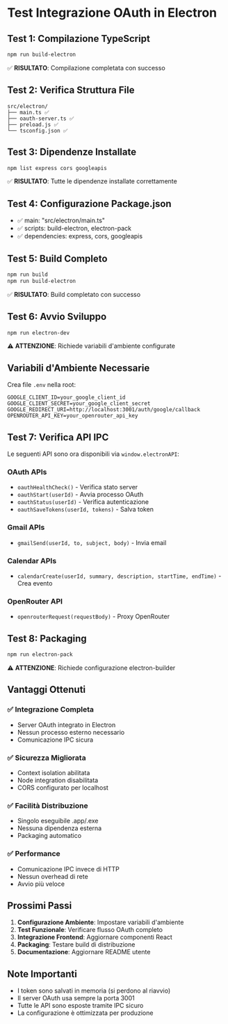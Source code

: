 # Test Integrazione OAuth in Electron

## Test 1: Compilazione TypeScript
```bash
npm run build-electron
```
✅ **RISULTATO**: Compilazione completata con successo

## Test 2: Verifica Struttura File
```
src/electron/
├── main.ts ✅
├── oauth-server.ts ✅
├── preload.js ✅
└── tsconfig.json ✅
```

## Test 3: Dipendenze Installate
```bash
npm list express cors googleapis
```
✅ **RISULTATO**: Tutte le dipendenze installate correttamente

## Test 4: Configurazione Package.json
- ✅ main: "src/electron/main.ts"
- ✅ scripts: build-electron, electron-pack
- ✅ dependencies: express, cors, googleapis

## Test 5: Build Completo
```bash
npm run build
npm run build-electron
```
✅ **RISULTATO**: Build completato con successo

## Test 6: Avvio Sviluppo
```bash
npm run electron-dev
```
⚠️ **ATTENZIONE**: Richiede variabili d'ambiente configurate

## Variabili d'Ambiente Necessarie
Crea file `.env` nella root:
```env
GOOGLE_CLIENT_ID=your_google_client_id
GOOGLE_CLIENT_SECRET=your_google_client_secret
GOOGLE_REDIRECT_URI=http://localhost:3001/auth/google/callback
OPENROUTER_API_KEY=your_openrouter_api_key
```

## Test 7: Verifica API IPC
Le seguenti API sono ora disponibili via `window.electronAPI`:

### OAuth APIs
- `oauthHealthCheck()` - Verifica stato server
- `oauthStart(userId)` - Avvia processo OAuth
- `oauthStatus(userId)` - Verifica autenticazione
- `oauthSaveTokens(userId, tokens)` - Salva token

### Gmail APIs
- `gmailSend(userId, to, subject, body)` - Invia email

### Calendar APIs
- `calendarCreate(userId, summary, description, startTime, endTime)` - Crea evento

### OpenRouter API
- `openrouterRequest(requestBody)` - Proxy OpenRouter

## Test 8: Packaging
```bash
npm run electron-pack
```
⚠️ **ATTENZIONE**: Richiede configurazione electron-builder

## Vantaggi Ottenuti

### ✅ Integrazione Completa
- Server OAuth integrato in Electron
- Nessun processo esterno necessario
- Comunicazione IPC sicura

### ✅ Sicurezza Migliorata
- Context isolation abilitata
- Node integration disabilitata
- CORS configurato per localhost

### ✅ Facilità Distribuzione
- Singolo eseguibile .app/.exe
- Nessuna dipendenza esterna
- Packaging automatico

### ✅ Performance
- Comunicazione IPC invece di HTTP
- Nessun overhead di rete
- Avvio più veloce

## Prossimi Passi

1. **Configurazione Ambiente**: Impostare variabili d'ambiente
2. **Test Funzionale**: Verificare flusso OAuth completo
3. **Integrazione Frontend**: Aggiornare componenti React
4. **Packaging**: Testare build di distribuzione
5. **Documentazione**: Aggiornare README utente

## Note Importanti

- I token sono salvati in memoria (si perdono al riavvio)
- Il server OAuth usa sempre la porta 3001
- Tutte le API sono esposte tramite IPC sicuro
- La configurazione è ottimizzata per produzione
